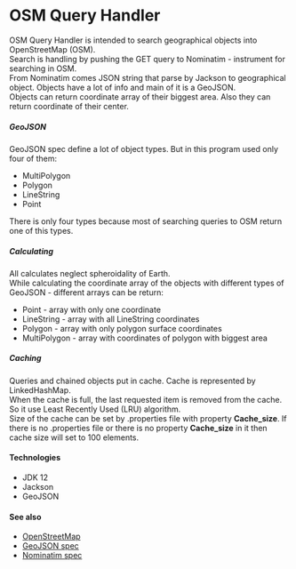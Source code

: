 # OSM Query Handler
OSM Query Handler is intended to search geographical objects into OpenStreetMap (OSM).  
Search is handling by pushing the GET query to Nominatim - instrument for searching in OSM.  
From Nominatim comes JSON string that parse by Jackson to geographical object. 
Objects have a lot of info and main of it is a GeoJSON.  
Objects can return coordinate array of their biggest area. 
Also they can return coordinate of their center.

##### GeoJSON
GeoJSON spec define a lot of object types. But in this program used only four of them:
+ MultiPolygon
+ Polygon
+ LineString
+ Point

There is only four types because most of searching queries to OSM return one of this types.

##### Calculating
All calculates neglect spheroidality of Earth.  
While calculating the coordinate array of the objects with different types of GeoJSON - 
different arrays can be return:
+ Point - array with only one coordinate
+ LineString - array with all LineString coordinates
+ Polygon - array with only polygon surface coordinates
+ MultiPolygon - array with coordinates of polygon with biggest area

##### Caching
Queries and chained objects put in cache. Cache is represented by LinkedHashMap.   
When the cache is full, the last requested item is removed from the cache. 
So it use Least Recently Used (LRU) algorithm.  
Size of the cache can be set by .properties file
 with property **Cache_size**. If there is no .properties file or there is no property 
 **Cache_size** in it then cache size will set to 100 elements.   

#### Technologies
+ JDK 12
+ Jackson
+ GeoJSON

#### See also
+ [OpenStreetMap](https://www.openstreetmap.org/)
+ [GeoJSON spec](https://tools.ietf.org/html/rfc7946)
+ [Nominatim spec](https://nominatim.org/release-docs/latest/)